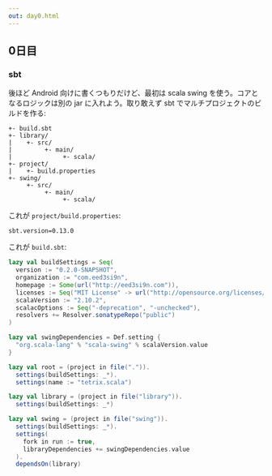 ```yaml
---
out: day0.html
---
```


  [sbt]: http://scalajp.github.com/sbt-getting-started-guide-ja/multi-project/
  [amazon]: http://www.amazon.co.jp/dp/4798125415

0日目
----

### sbt

後ほど Android 向けに書くつもりだけど、最初は scala swing を使う。コアとなるロジックは別の jar に入れよう。取り敢えず sbt でマルチプロジェクトのビルドを作る:

```
+- build.sbt
+- library/
|    +- src/
|         +- main/
|              +- scala/
+- project/
|    +- build.properties
+- swing/
     +- src/
          +- main/
               +- scala/
```

これが `project/build.properties`:

```
sbt.version=0.13.0
```

これが `build.sbt`:

```scala
lazy val buildSettings = Seq(
  version := "0.2.0-SNAPSHOT",
  organization := "com.eed3si9n",
  homepage := Some(url("http://eed3si9n.com")),
  licenses := Seq("MIT License" -> url("http://opensource.org/licenses/mit-license.php/")),
  scalaVersion := "2.10.2",
  scalacOptions := Seq("-deprecation", "-unchecked"),
  resolvers += Resolver.sonatypeRepo("public")
)

lazy val swingDependencies = Def.setting {
  "org.scala-lang" % "scala-swing" % scalaVersion.value
}

lazy val root = (project in file(".")).
  settings(buildSettings: _*).
  settings(name := "tetrix.scala")

lazy val library = (project in file("library")).
  settings(buildSettings: _*)

lazy val swing = (project in file("swing")).
  settings(buildSettings: _*).
  settings(
    fork in run := true,
    libraryDependencies += swingDependencies.value
  ).
  dependsOn(library)
```
